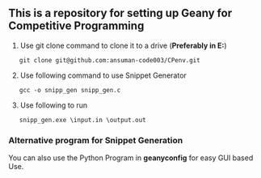 ## This is a repository for setting up Geany for Competitive Programming
1. Use git clone command to clone it to a drive (**Preferably in E:**) 
```
   git clone git@github.com:ansuman-code003/CPenv.git
```
2. Use following command to use Snippet Generator
```
   gcc -o snipp_gen snipp_gen.c
```
3. Use following to run
```
   snipp_gen.exe \input.in \output.out
```
### Alternative program for Snippet Generation
You can also use the Python Program in **geanyconfig** for easy GUI based Use.
